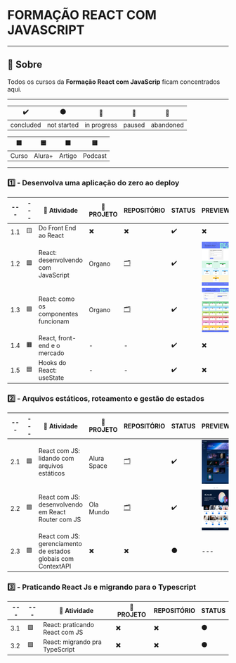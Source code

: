 # FORMAÇÃO REACT COM JAVASCRIPT

---

## 📌 Sobre
  Todos os cursos da **Formação React com JavaScrip** ficam concentrados aqui.

---

| ✔️ | ⚫ | 🔵 | 🔶 | 🔴 | 
| --- | --- | --- | --- | --- |
| concluded | not started | in progress | paused | abandoned |

| 🟪 | 🟦 | 🟫  | 🟨 |
| --- | --- | --- | --- |
| Curso | Alura+ | Artigo | Podcast |

---

### 1️⃣ - Desenvolva uma aplicação do zero ao deploy

| --- | --- | 📘 Atividade | 🔗 PROJETO | REPOSITÓRIO | STATUS | PREVIEW |
| --- | --- | --- | --- | --- | --- | --- |
| 1.1 | 🟨 | Do Front End ao React | ✖️ | ✖️ | ✔️ | ✖️ | 
| 1.2 | 🟪 | React: desenvolvendo com JavaScript | Organo | [🗂️](./desenvolvendoComJS/) | ✔️ |  <img align="center" alt="Miniatura da imagem do projeto" height="100" width="100" src="../.github/preview-organo.png"> |
| 1.3 | 🟪 | React: como os componentes funcionam | Organo | [🗂️](./comoComponentesFuncionam/) | ✔️ | <img align="center" alt="Miniatura da imagem do projeto" height="100" width="100" src="../.github/preview-organo-v2.png"> |
| 1.4 | 🟫 | React, front-end e o mercado | - | - | ✔️ | ✖️ |
| 1.5 | 🟦 | Hooks do React: useState | - | - | ✔️ | ✖️ |


### 2️⃣ - Arquivos estáticos, roteamento e gestão de estados

| --- | --- | 📘 Atividade | 🔗 PROJETO | REPOSITÓRIO | STATUS | PREVIEW |
| --- | --- | --- | --- | --- | --- | --- |
| 2.1 | 🟪 | React com JS: lidando com arquivos estáticos | Alura Space | [🗂️](./lidandoComArquivosEstaticos/) | ✔️ | <img align="center" alt="Miniatura da imagem do projeto" height="100" width="100" src="../.github/preview-aluraSpace.png"> |
| 2.2 | 🟪 | React com JS: desenvolvendo em React Router com JS | Ola Mundo | [🗂️](./reactRouterComJS/) | ✔️ | <img align="center" alt="Miniatura da imagem do projeto" height="100" width="100" src="../.github/preview-olaMundo.png"> |
| 2.3 | 🟪 | React com JS: gerenciamento de estados globais com ContextAPI | ✖️ | ✖️ | ⚫ | --- |


### 3️⃣ - Praticando React Js e migrando para o Typescript

| --- | --- | 📘 Atividade | 🔗 PROJETO | REPOSITÓRIO | STATUS |
| --- | --- | --- | --- | --- | --- |
| 3.1 | 🟪 | React: praticando React com JS | ✖️ | ✖️ | ⚫ |
| 3.2 | 🟪 | React: migrando pra TypeScript | ✖️ | ✖️ | ⚫ |
